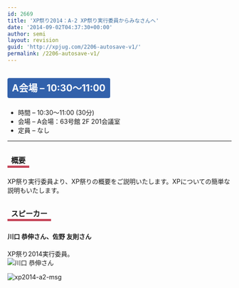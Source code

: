 ```yaml
---
id: 2669
title: 'XP祭り2014：A-2 XP祭り実行委員からみなさんへ'
date: '2014-09-02T04:37:30+00:00'
author: semi
layout: revision
guid: 'http://xpjug.com/2206-autosave-v1/'
permalink: /2206-autosave-v1/
---
```


## <span style="color:#FFFFFF; background-color:#3261AB; margin:0 0 30px 0; padding:10px 10px; border-radius:4px; line-height:2.5;">A会場 – 10:30〜11:00</span>

- 時間 – 10:30〜11:00 (30分)
- 会場 – A会場：63号館 2F 201会議室
- 定員 – なし

---

### <span style="margin:0 0 10px 0; padding:2px 8px; border-width:0 0 5px 0; border-color:#C6485B; border-style:solid; line-height:2.5;">概要</span>

XP祭り実行委員より、XP祭りの概要をご説明いたします。XPについての簡単な説明もいたします。

### <span style="margin:0 0 10px 0; padding:2px 8px; border-width:0 0 5px 0; border-color:#C6485B; border-style:solid; line-height:2.5;">スピーカー</span>

#### <span style="line-height:1.5;">川口 恭伸さん、佐野 友則さん</span>

XP祭り2014実行委員。  
![川口 恭伸さん](http://xpjug.com/wp-content/uploads/2014/08/kawaguchi.jpg)

![xp2014-a2-msg](http://xpjug.com/wp-content/uploads/2014/08/xp2014-a2-msg.png)